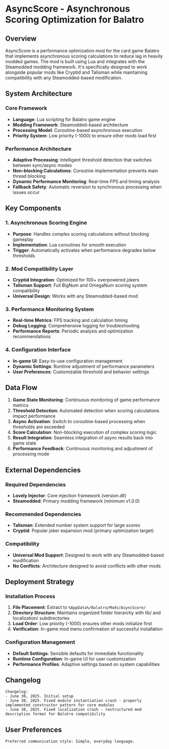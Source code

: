 # AsyncScore - Asynchronous Scoring Optimization for Balatro

## Overview

AsyncScore is a performance optimization mod for the card game Balatro that implements asynchronous scoring calculations to reduce lag in heavily modded games. The mod is built using Lua and integrates with the Steamodded modding framework. It's specifically designed to work alongside popular mods like Cryptid and Talisman while maintaining compatibility with any Steamodded-based modification.

## System Architecture

### Core Framework
- **Language**: Lua scripting for Balatro game engine
- **Modding Framework**: Steamodded-based architecture
- **Processing Model**: Coroutine-based asynchronous execution
- **Priority System**: Low priority (-1000) to ensure other mods load first

### Performance Architecture
- **Adaptive Processing**: Intelligent threshold detection that switches between sync/async modes
- **Non-blocking Calculations**: Coroutine implementation prevents main thread blocking
- **Dynamic Performance Monitoring**: Real-time FPS and timing analysis
- **Fallback Safety**: Automatic reversion to synchronous processing when issues occur

## Key Components

### 1. Asynchronous Scoring Engine
- **Purpose**: Handles complex scoring calculations without blocking gameplay
- **Implementation**: Lua coroutines for smooth execution
- **Trigger**: Automatically activates when performance degrades below thresholds

### 2. Mod Compatibility Layer
- **Cryptid Integration**: Optimized for 100+ overpowered jokers
- **Talisman Support**: Full BigNum and OmegaNum scoring system compatibility
- **Universal Design**: Works with any Steamodded-based mod

### 3. Performance Monitoring System
- **Real-time Metrics**: FPS tracking and calculation timing
- **Debug Logging**: Comprehensive logging for troubleshooting
- **Performance Reports**: Periodic analysis and optimization recommendations

### 4. Configuration Interface
- **In-game UI**: Easy-to-use configuration management
- **Dynamic Settings**: Runtime adjustment of performance parameters
- **User Preferences**: Customizable threshold and behavior settings

## Data Flow

1. **Game State Monitoring**: Continuous monitoring of game performance metrics
2. **Threshold Detection**: Automated detection when scoring calculations impact performance
3. **Async Activation**: Switch to coroutine-based processing when thresholds are exceeded
4. **Score Calculation**: Non-blocking execution of complex scoring logic
5. **Result Integration**: Seamless integration of async results back into game state
6. **Performance Feedback**: Continuous monitoring and adjustment of processing mode

## External Dependencies

### Required Dependencies
- **Lovely Injector**: Core injection framework (version.dll)
- **Steamodded**: Primary modding framework (minimum v1.0.0)

### Recommended Dependencies
- **Talisman**: Extended number system support for large scores
- **Cryptid**: Popular joker expansion mod (primary optimization target)

### Compatibility
- **Universal Mod Support**: Designed to work with any Steamodded-based modification
- **No Conflicts**: Architecture designed to avoid conflicts with other mods

## Deployment Strategy

### Installation Process
1. **File Placement**: Extract to `%AppData%/Balatro/Mods/AsyncScore/`
2. **Directory Structure**: Maintains organized folder hierarchy with lib/ and localization/ subdirectories
3. **Load Order**: Low priority (-1000) ensures other mods initialize first
4. **Verification**: In-game mod menu confirmation of successful installation

### Configuration Management
- **Default Settings**: Sensible defaults for immediate functionality
- **Runtime Configuration**: In-game UI for user customization
- **Performance Profiles**: Adaptive settings based on system capabilities

## Changelog

```
Changelog:
- June 30, 2025. Initial setup
- June 30, 2025. Fixed module instantiation crash - properly implemented constructor pattern for core modules
- June 30, 2025. Fixed localization crash - restructured mod description format for Balatro compatibility
```

## User Preferences

```
Preferred communication style: Simple, everyday language.
```